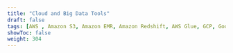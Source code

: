 ```yaml
---
title: "Cloud and Big Data Tools"
draft: false
tags: [AWS , Amazon S3, Amazon EMR, Amazon Redshift, AWS Glue, GCP, Google Cloud Storage, Google BigQuery, Azure, Hadoop, Apache Spark, Apache Kafka, Apache Airflow, Snowflake, Redshift, Talend]
showToc: false
weight: 304
--- 
```


